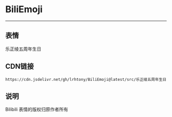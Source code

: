 
# BiliEmoji
---
## 表情
乐正绫五周年生日
## CDN链接
```
https://cdn.jsdelivr.net/gh/lrhtony/BiliEmoji@latest/src/乐正绫五周年生日
```
## 说明
Bilibili 表情的版权归原作者所有
